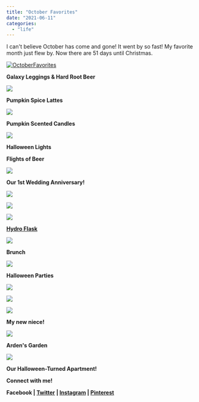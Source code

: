 ```yaml
---
title: "October Favorites"
date: "2021-06-11"
categories: 
  - "life"
---
```


I can't believe October has come and gone! It went by so fast! My favorite month just flew by. Now there are 51 days until Christmas.  
  

[![OctoberFavorites](images/October-2B-25281-2529-300x300.jpg "OctoberFavorites")](https://blog.kaleighscruggs.com/wp-content/uploads/2015/11/October-2B-25281-2529.jpg)

  

  

**Galaxy Leggings & Hard Root Beer**

[![](images/IMG_20151002_201024-240x300.jpg)](https://blog.kaleighscruggs.com/wp-content/uploads/2015/11/IMG_20151002_201024.jpg)

  

**Pumpkin Spice Lattes**

  

[![](images/20151001_071824-01-169x300.jpeg)](https://blog.kaleighscruggs.com/wp-content/uploads/2015/11/20151001_071824-01.jpeg)

  

**Pumpkin Scented Candles**

  

[![](images/20151008_221708-01-257E2-300x160.jpeg)](https://blog.kaleighscruggs.com/wp-content/uploads/2015/11/20151008_221708-01-257E2.jpeg)

  

**Halloween Lights**

  

[](http://2.bp.blogspot.com/-HGJI-dENHqY/VjfpYK5TwOI/AAAAAAAA6Wk/KCEU8-kW-t0/s1600/20151011_213320.mp4)

  

  

**Flights of Beer**

[![](images/IMG_20151014_184730-300x177.jpg)](https://blog.kaleighscruggs.com/wp-content/uploads/2015/11/IMG_20151014_184730.jpg)

  

  

**Our 1st Wedding Anniversary!** 

[![](images/IMG_20151017_131120-300x200.jpg)](https://blog.kaleighscruggs.com/wp-content/uploads/2015/11/IMG_20151017_131120.jpg)

[![](images/IMG_20151018_202046-300x169.jpg)](https://blog.kaleighscruggs.com/wp-content/uploads/2015/11/IMG_20151018_202046.jpg)

[![](images/3831-300x169.jpg)](https://blog.kaleighscruggs.com/wp-content/uploads/2015/11/3831.jpg)

  

 **[Hydro Flask](http://amzn.to/1GZkFaI)**

[![](images/20151023_132221-01-194x300.jpeg)](https://blog.kaleighscruggs.com/wp-content/uploads/2015/11/20151023_132221-01.jpeg)

  

**Brunch**

[![](images/IMG_20151024_115953-300x169.jpg)](https://blog.kaleighscruggs.com/wp-content/uploads/2015/11/IMG_20151024_115953.jpg)

  

**Halloween Parties**

[![](images/20151024_220232-300x169.jpg)](https://blog.kaleighscruggs.com/wp-content/uploads/2015/11/20151024_220232.jpg)

  

[![](images/IMG_20151025_124818-240x300.jpg)](https://blog.kaleighscruggs.com/wp-content/uploads/2015/11/IMG_20151025_124818.jpg)

[![](images/3833-300x169.jpg)](https://blog.kaleighscruggs.com/wp-content/uploads/2015/11/3833.jpg)

  

**My new niece!**

[![](images/IMG_20151026_091511-300x300.jpg)](https://blog.kaleighscruggs.com/wp-content/uploads/2015/11/IMG_20151026_091511.jpg)

  

**Arden's Garden**

[![](images/IMG_20151029_073955-300x232.jpg)](https://blog.kaleighscruggs.com/wp-content/uploads/2015/11/IMG_20151029_073955.jpg)

  

  

  

**Our Halloween-Turned Apartment!**

[](http://4.bp.blogspot.com/-G4XaQ4jFUic/VjfquO_uNYI/AAAAAAAA6W0/Oh3txr2FF5U/s1600/Halloween.mp4)

  

  
  

  

  

  

**Connect with me!**

**Facebook | [Twitter](http://twitter.com/kaleighcodes) | [Instagram](http://instagram.com/thefittea) | [Pinterest](http://pinterest.com/thefittea)**
